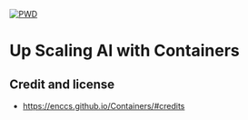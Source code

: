 [![PWD](https://raw.githubusercontent.com/play-with-docker/stacks/master/assets/images/button.png)](https://labs.play-with-docker.com)

# Up Scaling AI with Containers
## Credit and license

- https://enccs.github.io/Containers/#credits
